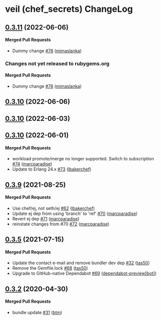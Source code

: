 # veil (chef\_secrets) ChangeLog

<!-- latest_release 0.3.11 -->
## [0.3.11](https://github.com/chef/chef_secrets/tree/0.3.11) (2022-06-06)

#### Merged Pull Requests
- Dummy change [#78](https://github.com/chef/chef_secrets/pull/78) ([mimaslanka](https://github.com/mimaslanka))
<!-- latest_release -->

<!-- release_rollup since=0.3.10 -->
### Changes not yet released to rubygems.org

#### Merged Pull Requests
- Dummy change [#78](https://github.com/chef/chef_secrets/pull/78) ([mimaslanka](https://github.com/mimaslanka)) <!-- 0.3.11 -->
<!-- release_rollup -->

<!-- latest_stable_release -->
## [0.3.10](https://github.com/chef/chef_secrets/tree/0.3.10) (2022-06-06)
<!-- latest_stable_release -->

## [0.3.10](https://github.com/chef/chef_secrets/tree/0.3.10) (2022-06-03)

## [0.3.10](https://github.com/chef/chef_secrets/tree/0.3.10) (2022-06-01)

#### Merged Pull Requests
- workload promote/merge no longer supported. Switch to subscription [#74](https://github.com/chef/chef_secrets/pull/74) ([marcparadise](https://github.com/marcparadise))
- Update to Erlang 24.x [#73](https://github.com/chef/chef_secrets/pull/73) ([lbakerchef](https://github.com/lbakerchef))

## [0.3.9](https://github.com/chef/chef_secrets/tree/0.3.9) (2021-08-25)

#### Merged Pull Requests
- Use chef/ej, not seth/ej [#62](https://github.com/chef/chef_secrets/pull/62) ([lbakerchef](https://github.com/lbakerchef))
- Update ej dep from using &#39;branch&#39; to &#39;ref&#39; [#70](https://github.com/chef/chef_secrets/pull/70) ([marcparadise](https://github.com/marcparadise))
- Revert ej dep [#71](https://github.com/chef/chef_secrets/pull/71) ([marcparadise](https://github.com/marcparadise))
- reinstate changes from #70 [#72](https://github.com/chef/chef_secrets/pull/72) ([marcparadise](https://github.com/marcparadise))

## [0.3.5](https://github.com/chef/chef_secrets/tree/0.3.5) (2021-07-15)

#### Merged Pull Requests
- Update the contact e-mail and remove bundler dev dep [#32](https://github.com/chef/chef_secrets/pull/32) ([tas50](https://github.com/tas50))
- Remove the Gemfile.lock [#68](https://github.com/chef/chef_secrets/pull/68) ([tas50](https://github.com/tas50))
- Upgrade to GitHub-native Dependabot [#69](https://github.com/chef/chef_secrets/pull/69) ([dependabot-preview[bot]](https://github.com/dependabot-preview[bot]))

## [0.3.2](https://github.com/chef/chef_secrets/tree/0.3.2) (2020-04-30)

#### Merged Pull Requests
- bundle update [#31](https://github.com/chef/chef_secrets/pull/31) ([btm](https://github.com/btm))